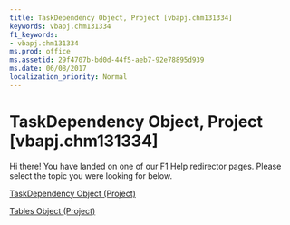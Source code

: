 ```yaml
---
title: TaskDependency Object, Project [vbapj.chm131334]
keywords: vbapj.chm131334
f1_keywords:
- vbapj.chm131334
ms.prod: office
ms.assetid: 29f4707b-bd0d-44f5-aeb7-92e78895d939
ms.date: 06/08/2017
localization_priority: Normal
---
```



# TaskDependency Object, Project [vbapj.chm131334]

Hi there! You have landed on one of our F1 Help redirector pages. Please select the topic you were looking for below.

[TaskDependency Object (Project)](http://msdn.microsoft.com/library/05d759fb-0203-761e-10f3-65b07d233f4d%28Office.15%29.aspx)

[Tables Object (Project)](http://msdn.microsoft.com/library/0a8b7dd0-b42b-ed96-4d66-c5d35ddeb8ad%28Office.15%29.aspx)


